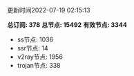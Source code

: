 更新时间2022-07-19 02:15:13

**总订阅: 378**
**总节点: 15492**
**有效节点: 3344**
- ss节点: 1036
- ssr节点: 14
- v2ray节点: 1956
- trojan节点: 338
